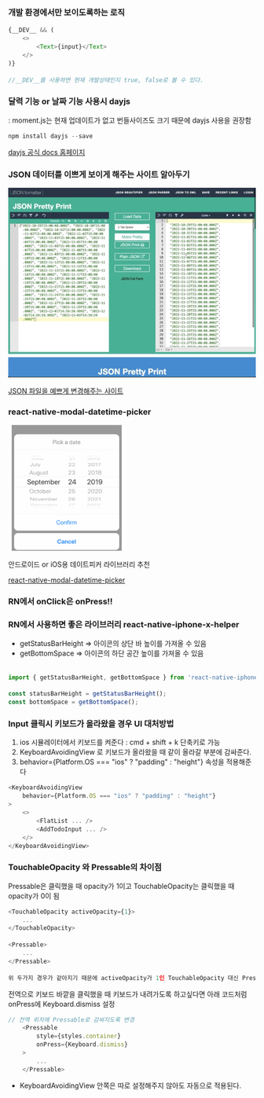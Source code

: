 ### 개발 환경에서만 보이도록하는 로직 
```js
{__DEV__ && (
    <>
        <Text>{input}</Text>
    </>
)}

//__DEV__를 사용하면 현재 개발상태인지 true, false로 볼 수 있다.
```

### 달력 기능 or 날짜 기능 사용시 dayjs
: moment.js는 현재 업데이트가 없고 번들사이즈도 크기 때문에 dayjs 사용을 권장함

```js
npm install dayjs --save
```
[dayjs 공식 docs 홈페이지](https://day.js.org/en/)


### JSON 데이터를 이쁘게 보이게 해주는 사이트 알아두기
![alt text](image.png)

[JSON 파일을 예쁘게 변경해주는 사이트](https://jsonformatter.org/json-pretty-print)


 ### react-native-modal-datetime-picker
![alt text](image-2.png)

안드로이드 or iOS용 데이트피커 라이브러리 추천

[react-native-modal-datetime-picker](https://www.npmjs.com/package/react-native-modal-datetime-picker)


### RN에서 onClick은 onPress!!

### RN에서 사용하면 좋은 라이브러리 react-native-iphone-x-helper
- getStatusBarHeight => 아이콘의 상단 바 높이를 가져올 수 있음
- getBottomSpace => 아이콘의 하단 공간 높이를 가져올 수 있음

```js

import { getStatusBarHeight, getBottomSpace } from 'react-native-iphone-x-helper'

const statusBarHeight = getStatusBarHeight();
const bottomSpace = getBottomSpace();

```

### Input 클릭시 키보드가 올라왔을 경우 UI 대처방법
1. ios 시뮬레이터에서 키보드를 켜준다 
: cmd + shift + k 단축키로 가능
2. KeyboardAvoidingView 로 키보드가 올라왔을 때 같이 올라갈 부분에 감싸준다.
3. behavior={Platform.OS === "ios" ? "padding" : "height"} 속성을 적용해준다
```js
<KeyboardAvoidingView
    behavior={Platform.OS === "ios" ? "padding" : "height"}
>
    <>
        <FlatList ... />
        <AddTodoInput ... />
    </>
</KeyboardAvoidingView>
```

### TouchableOpacity 와 Pressable의 차이점
Pressable은 클릭했을 때 opacity가 1이고 TouchableOpacity는 클릭했을 때 opacity가 0이 됨
```js
<TouchableOpacity activeOpacity={1}>
    ...
</TouchableOpacity>

<Pressable>
    ...
</Pressable>

위 두가지 경우가 같아지기 때문에 activeOpacity가 1인 TouchableOpacity 대신 Pressable을 사용하면 좋다
```

전역으로 키보드 바깥을 클릭했을 때 키보드가 내려가도록 하고싶다면 아래 코드처럼 onPress에 Keyboard.dismiss 설정
```js
// 전역 위치에 Pressable로 감싸지도록 변경
    <Pressable
        style={styles.container}
        onPress={Keyboard.dismiss}
    >
        ...
    </Pressable>
```
- KeyboardAvoidingView 안쪽은 따로 설정해주지 않아도 자동으로 적용된다.